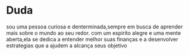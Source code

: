 # Duda
sou uma pessoa curiosa e denterminada,sempre em busca de aprender mais sobre o mundo ao seu redor.
com um espirito alegre e uma mente aberta,ela se dedica a entender melhor suas finanças e a desenvolver estrategias que a ajudem a alcança seus objetivo
